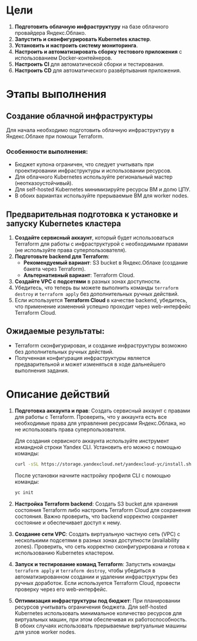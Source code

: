 # Цели

1. **Подготовить облачную инфраструктуру** на базе облачного провайдера Яндекс.Облако.
2. **Запустить и сконфигурировать Kubernetes кластер**.
3. **Установить и настроить систему мониторинга**.
4. **Настроить и автоматизировать сборку тестового приложения** с использованием Docker-контейнеров.
5. **Настроить CI** для автоматической сборки и тестирования.
6. **Настроить CD** для автоматического развёртывания приложения.

# Этапы выполнения

## Создание облачной инфраструктуры
Для начала необходимо подготовить облачную инфраструктуру в Яндекс.Облаке при помощи Terraform.

### Особенности выполнения:

- Бюджет купона ограничен, что следует учитывать при проектировании инфраструктуры и использовании ресурсов.
- Для облачного Kubernetes используйте региональный мастер (неотказоустойчивый).
- Для self-hosted Kubernetes минимизируйте ресурсы ВМ и долю ЦПУ.
- В обоих вариантах используйте прерываемые ВМ для worker nodes.

## Предварительная подготовка к установке и запуску Kubernetes кластера

1. **Создайте сервисный аккаунт**, который будет использоваться Terraform для работы с инфраструктурой с необходимыми правами (не используйте права суперпользователя).
2. **Подготовьте backend для Terraform**:
   - **Рекомендуемый вариант**: S3 bucket в Яндекс.Облаке (создание бакета через Terraform).
   - **Альтернативный вариант**: Terraform Cloud.
3. **Создайте VPC с подсетями** в разных зонах доступности.
4. Убедитесь, что теперь вы можете выполнить команды `terraform destroy` и `terraform apply` без дополнительных ручных действий.
5. Если используется **Terraform Cloud** в качестве backend, убедитесь, что применение изменений успешно проходит через web-интерфейс Terraform Cloud.

## Ожидаемые результаты:

- Terraform сконфигурирован, и создание инфраструктуры возможно без дополнительных ручных действий.
- Полученная конфигурация инфраструктуры является предварительной и может изменяться в ходе дальнейшего выполнения задания.

# Описание действий

1. **Подготовка аккаунта и прав**: Создать сервисный аккаунт с правами для работы с Terraform. Проверить, что у аккаунта есть все необходимые права для управления ресурсами Яндекс.Облака, но не использовать права суперпользователя.

   Для создания сервисного аккаунта используйте инструмент командной строки Yandex CLI. Установить его можно с помощью команды:

   ```bash
   curl -sSL https://storage.yandexcloud.net/yandexcloud-yc/install.sh | bash
   ```

   После установки начните настройку профиля CLI с помощью команды:

   ```bash
   yc init
   ```
   
2. **Настройка Terraform backend**: Создать S3 bucket для хранения состояния Terraform либо настроить Terraform Cloud для сохранения состояния. Важно проверить, что backend корректно сохраняет состояние и обеспечивает доступ к нему.

3. **Создание сети VPC**: Создать виртуальную частную сеть (VPC) с несколькими подсетями в разных зонах доступности (availability zones). Проверить, что сеть корректно сконфигурирована и готова к использованию Kubernetes кластером.

4. **Запуск и тестирование команд Terraform**: Запустить команды `terraform apply` и `terraform destroy`, чтобы убедиться в автоматизированном создании и удалении инфраструктуры без ручных доработок. Если используется Terraform Cloud, провести проверку через его web-интерфейс.

5. **Оптимизация инфраструктуры под бюджет**: При планировании ресурсов учитывать ограничения бюджета. Для self-hosted Kubernetes использовать минимальное количество ресурсов для виртуальных машин, при этом обеспечивая их работоспособность. В обоих случаях использовать прерываемые виртуальные машины для узлов worker nodes.
